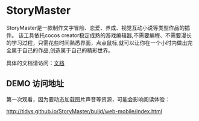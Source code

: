 # StoryMaster

StoryMaster是一款制作文字冒险、恋爱、养成、视觉互动小说等类型作品的插件。 该工具依托cocos creator稳定成熟的游戏编辑器,不需要编程、不需要漫长的学习过程，只需花些时间熟悉界面，点点鼠标,就可以让你在一个小时内做出完全属于自己的作品,创造属于自己的精彩世界。

具体的文档请访问：[文档](https://tidys.github.io/plugin-docs-oneself/docs/story-master/)

## DEMO 访问地址

第一次观看，因为要动态加载图片声音等资源，可能会影响阅读体验：

http://tidys.github.io/StoryMaster/build/web-mobile/index.html


